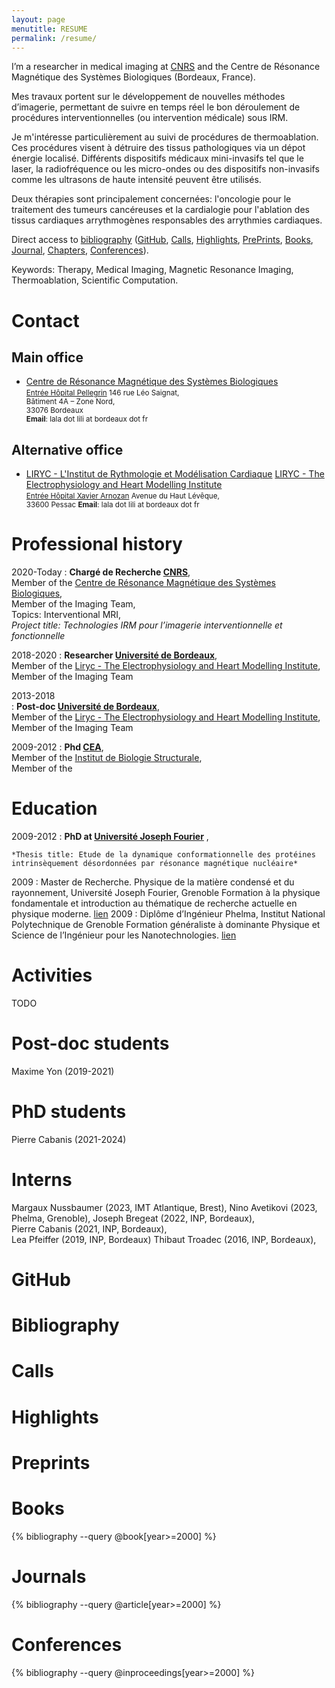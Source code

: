```yaml
---
layout: page
menutitle: RESUME
permalink: /resume/
---
```


I’m a researcher in medical imaging at [CNRS](https://www.cnrs.fr/fr/page-daccueil) and the Centre de Résonance Magnétique des Systèmes Biologiques (Bordeaux, France).

Mes travaux portent sur le développement de nouvelles méthodes d’imagerie, permettant de suivre en temps réel le bon déroulement de procédures interventionnelles (ou intervention médicale) sous IRM. 

Je m'intéresse particulièrement au suivi de procédures de thermoablation. Ces procédures visent à détruire des tissus pathologiques via un dépot énergie localisé. Différents dispositifs médicaux mini-invasifs tel que le laser, la radiofréquence ou les micro-ondes ou des dispositifs non-invasifs comme les ultrasons de haute intensité peuvent être utilisés. 

Deux thérapies sont principalement concernées: l'oncologie pour le traitement des tumeurs cancéreuses et la cardialogie pour l'ablation des tissus cardiaques arrythmogènes responsables des arrythmies cardiaques. 



Direct access to [bibliography](#bibliography) ([GitHub](#github), [Calls](#calls), [Highlights](#highlights), [PrePrints](#preprints), [Books](#books), [Journal](#Journal), [Chapters](#chapters), [Conferences](#conferences)).

Keywords: Therapy, Medical Imaging, Magnetic Resonance Imaging, Thermoablation, Scientific Computation.

# Contact

## Main office

* [Centre de Résonance Magnétique des Systèmes Biologiques](https://www.rmsb.u-bordeaux.fr/fr/)  
  <small>
  [Entrée Hôpital Pellegrin](https://www.chu-bordeaux.fr/CHU-de-Bordeaux/H%C3%B4pitaux-et-sites-du-CHU/Groupe-hospitalier-Pellegrin/)
  146 rue Léo Saignat,   
  Bâtiment 4A – Zone Nord,  
  33076 Bordeaux  
  **Email**: lala  dot lili  at bordeaux dot fr
  </small>





## Alternative office

* [LIRYC - L'Institut de Rythmologie et Modélisation Cardiaque](https://www.ihu-liryc.fr/en/) 
  [LIRYC - The Electrophysiology and Heart Modelling Institute](https://www.ihu-liryc.fr/fr/)  
  <small>
  [Entrée Hôpital Xavier Arnozan](https://www.chu-bordeaux.fr/CHU-de-Bordeaux/H%C3%B4pitaux-et-sites-du-CHU/Groupe-hospitalier-Sud/H%C3%B4pital-Xavier-Arnozan/)
  Avenue du Haut Lévêque,   
  33600 Pessac
  **Email**: lala  dot lili  at bordeaux dot fr
  </small>







# Professional history


2020-Today
:   **Chargé de Recherche [CNRS](https://www.cnrs.fr/fr/page-daccueil)**,  
    Member of the [Centre de Résonance Magnétique des Systèmes Biologiques](https://www.rmsb.u-bordeaux.fr/fr/),  
    Member of the Imaging Team,  
    Topics: Interventional MRI,  
    *Project title: Technologies IRM pour l’imagerie interventionnelle et fonctionnelle*  


2018-2020
:   **Researcher [Université de Bordeaux](https://www.u-bordeaux.fr/)**,  
    Member of the [Liryc - The Electrophysiology and Heart Modelling Institute](https://www.ihu-liryc.fr/en/),  
    Member of the Imaging Team

2013-2018  
:   **Post-doc [Université de Bordeaux](https://www.u-bordeaux.fr/)**,  
    Member of the [Liryc - The Electrophysiology and Heart Modelling Institute](https://www.ihu-liryc.fr/en/),  
    Member of the Imaging Team
      
      
2009-2012
:   **Phd [CEA](https://www.cea.fr/)**,  
    Member of the [Institut de Biologie Structurale](https://www.ibs.fr/),  
    Member of the

# Education

2009-2012
:   **PhD at [Université Joseph Fourier](https://www.univ-grenoble-alpes.fr/)** , 
     
    *Thesis title: Etude de la dynamique conformationnelle des protéines intrinsèquement désordonnées par résonance magnétique nucléaire*

2009
:   Master de Recherche. Physique de la matière condensé et du rayonnement, Université Joseph Fourier, Grenoble
    Formation à la physique fondamentale et introduction au thématique de recherche actuelle en physique moderne. [lien](https://www.grenoble-inp.fr/fr/formation/master-physique#page-presentation)
2009
:   Diplôme d’Ingénieur Phelma, Institut National Polytechnique de Grenoble
    Formation généraliste à dominante Physique et Science de l’Ingénieur pour les Nanotechnologies. [lien](https://phelma.grenoble-inp.fr/fr/l-ecole/ingenieur-en-micro-et-nanotechnologies)


# Activities

TODO

# Post-doc students

Maxime Yon (2019-2021)

# PhD students

Pierre Cabanis (2021-2024)

# Interns

Margaux Nussbaumer (2023, IMT Atlantique, Brest),
Nino Avetikovi (2023, Phelma, Grenoble),
Joseph Bregeat (2022, INP, Bordeaux),  
Pierre Cabanis (2021, INP, Bordeaux),  
Lea Pfeiffer (2019, INP, Bordeaux)
Thibaut Troadec (2016, INP, Bordeaux),

# GitHub 





# Bibliography 

# Calls

# Highlights

# Preprints

# Books

{% bibliography --query @book[year>=2000] %}

# Journals

{% bibliography --query @article[year>=2000] %}

# Conferences

{% bibliography --query @inproceedings[year>=2000] %}









